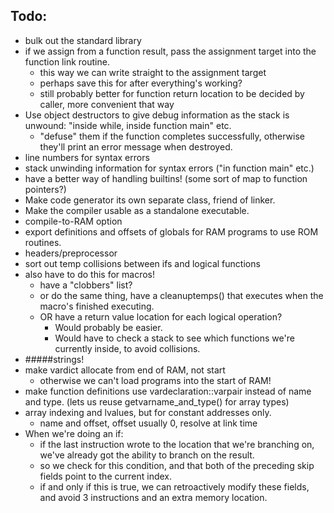 Todo:
-----

- bulk out the standard library
- if we assign from a function result, pass the assignment target into the function link routine.
	- this way we can write straight to the assignment target
	- perhaps save this for after everything's working?
	- still probably better for function return location to be decided by caller, more convenient that way
- Use object destructors to give debug information as the stack is unwound: "inside while, inside function main" etc.
	- "defuse" them if the function completes successfully, otherwise they'll print an error message when destroyed.
- line numbers for syntax errors
- stack unwinding information for syntax errors ("in function main" etc.)
- have a better way of handling builtins! (some sort of map to function pointers?)
- Make code generator its own separate class, friend of linker.
- Make the compiler usable as a standalone executable.
- compile-to-RAM option
- export definitions and offsets of globals for RAM programs to use ROM routines.
- headers/preprocessor
- sort out temp collisions between ifs and logical functions
- also have to do this for macros!
	- have a "clobbers" list?
	- or do the same thing, have a cleanuptemps() that executes when the macro's finished executing.
	- OR have a return value location for each logical operation?
		- Would probably be easier.
		- Would have to check a stack to see which functions we're currently inside, to avoid collisions.
- #####strings!
- make vardict allocate from end of RAM, not start
	- otherwise we can't load programs into the start of RAM!
- make function definitions use vardeclaration::varpair instead of name and type. (lets us reuse getvarname_and_type() for array types)
- array indexing and lvalues, but for constant addresses only.
	- name and offset, offset usually 0, resolve at link time
- When we're doing an if:
	- if the last instruction wrote to the location that we're branching on, we've already got the ability to branch on the result.
	- so we check for this condition, and that both of the preceding skip fields point to the current index.
	- if and only if this is true, we can retroactively modify these fields, and avoid 3 instructions and an extra memory location.